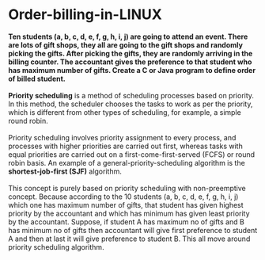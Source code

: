 # Order-billing-in-LINUX
<B>Ten students (a, b, c, d, e, f, g, h, i, j) are going to attend an event. There are lots of gift shops, they all are going to the gift shops and randomly picking the gifts. After picking the gifts, they are randomly arriving in the billing counter.  The accountant gives the preference to that student who has maximum number of gifts. Create a C or Java program to define order of billed student.</B>
</BR>
</BR>
<B>Priority scheduling</B> is a method of scheduling processes based on priority. In this method, the scheduler chooses the tasks to work as per the priority, which is different from other types of scheduling, for example, a simple round robin. 
</BR>
</BR>
Priority scheduling involves priority assignment to every process, and processes with higher priorities are carried out first, whereas tasks with equal priorities are carried out on a first-come-first-served (FCFS) or round robin basis. An example of a general-priority-scheduling algorithm is the <B>shortest-job-first (SJF)</B> algorithm. 
</BR>
</BR>
This concept is purely based on priority scheduling with non-preemptive concept. Because according to the 10 students (a, b, c, d, e, f, g, h, i, j) which one has maximum number of gifts, that student has given highest priority by the accountant and which has minimum has given least priority by the accountant. Suppose, if student A has maximum no of gifts and B has minimum no of gifts then accountant will give first preference to student A and then at last it will give preference to student B. This all move around priority scheduling algorithm.
